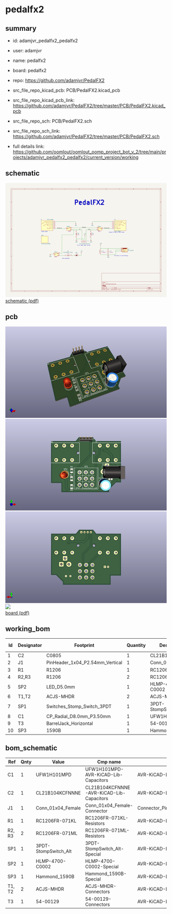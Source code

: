# pedalfx2
 
## summary 
* id: adamjvr_pedalfx2_pedalfx2
* user: adamjvr
* name: pedalfx2
* board: pedalfx2
* repo: https://github.com/adamjvr/PedalFX2
* src_file_repo_kicad_pcb: PCB/PedalFX2.kicad_pcb
* src_file_repo_kicad_pcb_link: https://github.com/adamjvr/PedalFX2/tree/master/PCB/PedalFX2.kicad_pcb


* src_file_repo_sch: PCB/PedalFX2.sch
* src_file_repo_sch_link: https://github.com/adamjvr/PedalFX2/tree/master/PCB/PedalFX2.sch
* full details link: https://github.com/oomlout/oomlout_oomp_project_bot_v_2/tree/main/projects/adamjvr_pedalfx2_pedalfx2/current_version/working  

## schematic  
![](working_schematic_600.png)  
[schematic (pdf)](working_schematic.pdf) 






















## pcb  
![](working_3d_600.png) 
![](working_3d_front_600.png)  
![](working_3d_back_600.png)  
![](working_600.png)  
[board (pdf)](working.pdf)  

## working_bom
| Id | Designator | Footprint | Quantity | Designation | Supplier and ref |  | None | 
| --- | --- | --- | --- | --- | --- | --- | --- | 
| 1 | C2 | C0805 | 1 | CL21B104KCFNNNE |  |  | [''] | 
| 2 | J1 | PinHeader_1x04_P2.54mm_Vertical | 1 | Conn_01x04_Female |  |  | [''] | 
| 3 | R1 | R1206 | 1 | RC1206FR-071KL |  |  | [''] | 
| 4 | R2,R3 | R1206 | 2 | RC1206FR-071ML |  |  | [''] | 
| 5 | SP2 | LED_D5.0mm | 1 | HLMP-4700-C0002 |  |  | [''] | 
| 6 | T1,T2 | ACJS-MHDR | 2 | ACJS-MHDR |  |  | [''] | 
| 7 | SP1 | Switches_Stomp_Switch_3PDT | 1 | 3PDT-StompSwitch_Alt |  |  | [''] | 
| 8 | C1 | CP_Radial_D8.0mm_P3.50mm | 1 | UFW1H101MPD |  |  | [''] | 
| 9 | T3 | BarrelJack_Horizontal | 1 | 54-00129 |  |  | [''] | 
| 10 | SP3 | 1590B | 1 | Hammond_1590B |  |  | [''] | 


## bom_schematic
| Ref | Qnty | Value | Cmp name | Footprint | Description | Vendor | DNP | 
| --- | --- | --- | --- | --- | --- | --- | --- | 
| C1 | 1 | UFW1H101MPD | UFW1H101MPD-AVR-KiCAD-Lib-Capacitors | AVR-KiCAD-Lib-Capacitors:CP_Radial_D8.0mm_P3.50mm |  | Digikey |  | 
| C2 | 1 | CL21B104KCFNNNE | CL21B104KCFNNNE-AVR-KiCAD-Lib-Capacitors | AVR-KiCAD-Lib-Capacitors:C0805 |  | Digikey |  | 
| J1 | 1 | Conn_01x04_Female | Conn_01x04_Female-Connector | Connector_PinHeader_2.54mm:PinHeader_1x04_P2.54mm_Vertical |  |  |  | 
| R1 | 1 | RC1206FR-071KL | RC1206FR-071KL-Resistors | AVR-KiCAD-Lib-Resistors:R1206 |  | Digikey |  | 
| R2, R3 | 2 | RC1206FR-071ML | RC1206FR-071ML-Resistors | AVR-KiCAD-Lib-Resistors:R1206 |  | Digikey |  | 
| SP1 | 1 | 3PDT-StompSwitch_Alt | 3PDT-StompSwitch_Alt-Special | AVR-KiCAD-Lib-Special:Switches_Stomp_Switch_3PDT |  | * |  | 
| SP2 | 1 | HLMP-4700-C0002 | HLMP-4700-C0002-Special | AVR-KiCAD-Lib-Diodesl:LED_D5.0mm |  | Digikey |  | 
| SP3 | 1 | Hammond_1590B | Hammond_1590B-Special | AVR-KiCAD-Lib-Special:1590B |  | Digikey |  | 
| T1, T2 | 2 | ACJS-MHDR | ACJS-MHDR-Connectors | AVR-KiCAD-Lib-Connectors:ACJS-MHDR |  | Digikey |  | 
| T3 | 1 | 54-00129 | 54-00129-Connectors | AVR-KiCAD-Lib-Connectors:BarrelJack_Horizontal |  | Digikey |  | 



